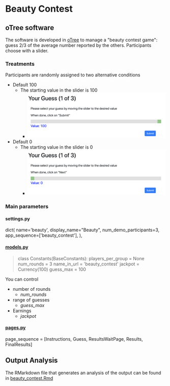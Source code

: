 # Beauty Contest



## oTree software

The software is developed in [oTree](https://www.otree.org/) to manage a "beauty contest game": guess 2/3 of the average number reported by the others. Participants choose with a slider.

### Treatments

Participants are randomly assigned to two alternative conditions

- Default 100
  - The starting value in the slider is 100
    - ![](cond_100.png)
- Default 0
  - The starting value in the slider is 0
    - ![](cond_0.png)


### Main parameters

#### settings.py

dict(
    name='beauty',
    display_name="Beauty",
    num_demo_participants=3,
    app_sequence=['beauty_contest'],
),


#### [models.py](./models.py)

> class Constants(BaseConstants):
>    players_per_group = None
>    num_rounds = 3
>    name_in_url = 'beauty_contest'
>    jackpot = Currency(100)
>    guess_max = 100

You can control
- number of rounds
  - *num_rounds*
- range of guesses
  - *guess_max*
- Earnings
  - *jackpot*


#### [pages.py](./pages.py)

page_sequence = [Instructions, Guess, ResultsWaitPage, Results, FinalResults]

## Output Analysis

The RMarkdown file that generates an analysis of the output can be found in [beauty_contest.Rmd](./DATA/beauty_contest.Rmd)
